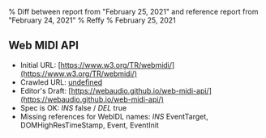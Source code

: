 % Diff between report from "February 25, 2021" and reference report from "February 24, 2021"
% Reffy
% February 25, 2021

## Web MIDI API

- Initial URL: [https://www.w3.org/TR/webmidi/](https://www.w3.org/TR/webmidi/)
- Crawled URL: [undefined](undefined)
- Editor's Draft: [https://webaudio.github.io/web-midi-api/](https://webaudio.github.io/web-midi-api/)
- Spec is OK: *INS* false / *DEL* true
- Missing references for WebIDL names: *INS* EventTarget, DOMHighResTimeStamp, Event, EventInit


